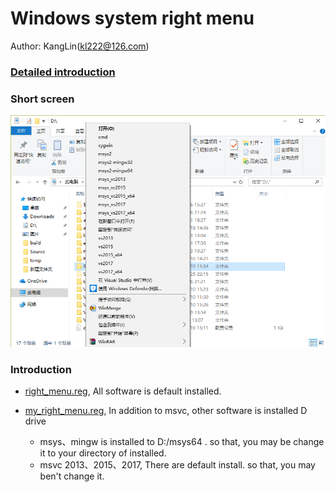# Windows system right menu

Author: KangLin(kl222@126.com)

### [Detailed introduction](http://blog.csdn.net/kl222/article/details/7821322)

### Short screen

![ShortScreen](right_menu.png "Short Screen")

### Introduction

  - [right_menu.reg](right_menu.reg), All software is default installed.

  - [my_right_menu.reg](my_right_menu.reg), In addition to msvc, other software is installed D drive
    * msys、mingw is installed to D:/msys64 . so that, you may be change it to your directory of installed.
    * msvc 2013、2015、2017, There are default install. so that, you may ben't change it.


